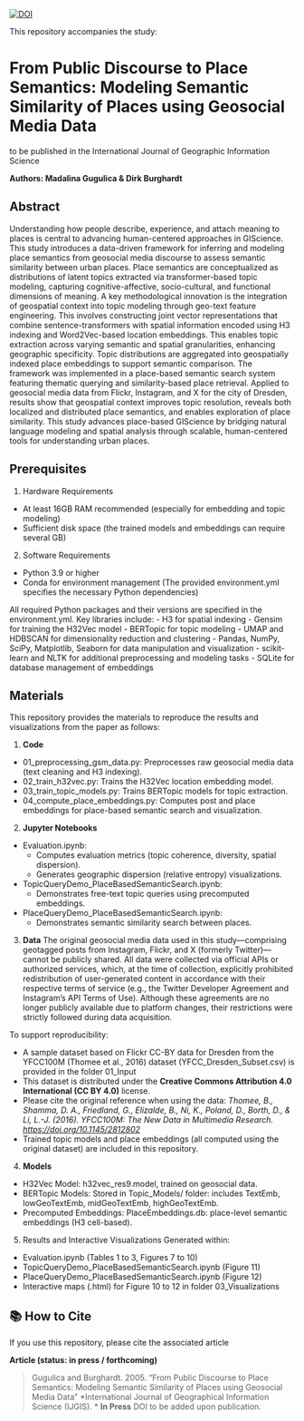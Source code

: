 [![DOI](https://zenodo.org/badge/DOI/10.5281/zenodo.17073248.svg)](https://doi.org/10.5281/zenodo.17073248)

This repository accompanies the study:
# From Public Discourse to Place Semantics: Modeling Semantic Similarity of Places using Geosocial Media Data
to be published in the International Journal of Geographic Information Science

**Authors: Madalina Gugulica & Dirk Burghardt**

## Abstract
Understanding how people describe, experience, and attach meaning to places is central to advancing human-centered approaches in GIScience. This study introduces a data-driven framework for inferring and modeling place semantics from geosocial media discourse to assess semantic similarity between urban places. Place semantics are conceptualized as distributions of latent topics extracted via transformer-based topic modeling, capturing cognitive-affective, socio-cultural, and functional dimensions of meaning. A key methodological innovation is the integration of geospatial context into topic modeling through geo-text feature engineering. This involves constructing joint vector representations that combine sentence-transformers with spatial information encoded using H3 indexing and Word2Vec-based location embeddings. This enables topic extraction across varying semantic and spatial granularities, enhancing geographic specificity. Topic distributions are aggregated into geospatially indexed place embeddings to support semantic comparison. The framework was implemented in a place-based semantic search system featuring thematic querying and similarity-based place retrieval. Applied to geosocial media data from Flickr, Instagram, and X for the city of Dresden, results show that geospatial context improves topic resolution, reveals both localized and distributed place semantics, and enables exploration of place similarity. This study advances place-based GIScience by bridging natural language modeling and spatial analysis through scalable, human-centered tools for understanding urban places.

## Prerequisites
1. Hardware Requirements
 - At least 16GB RAM recommended (especially for embedding and topic modeling)
 - Sufficient disk space (the trained models and embeddings can require several GB)
2. Software Requirements
 - Python 3.9 or higher
 - Conda for environment management (The provided environment.yml specifies the necessary Python dependencies)

All required Python packages and their versions are specified in the environment.yml. Key libraries include:
    - H3 for spatial indexing
    - Gensim for training the H32Vec model
    - BERTopic for topic modeling
    - UMAP and HDBSCAN for dimensionality reduction and clustering
    - Pandas, NumPy, SciPy, Matplotlib, Seaborn for data manipulation and visualization
    - scikit-learn and NLTK for additional preprocessing and modeling tasks
    - SQLite for database management of embeddings
    
## Materials
This repository provides the materials to reproduce the results and visualizations from the paper as follows:

1. **Code**
- 01_preprocessing_gsm_data.py: Preprocesses raw geosocial media data (text cleaning and H3 indexing).
- 02_train_h32vec.py: Trains the H32Vec location embedding model.
- 03_train_topic_models.py: Trains BERTopic models for topic extraction.
- 04_compute_place_embeddings.py: Computes post and place embeddings for place-based semantic search and visualization.

2. **Jupyter Notebooks**
- Evaluation.ipynb:
  - Computes evaluation metrics (topic coherence, diversity, spatial dispersion).
  - Generates geographic dispersion (relative entropy) visualizations.
- TopicQueryDemo_PlaceBasedSemanticSearch.ipynb:
  - Demonstrates free-text topic queries using precomputed embeddings.
- PlaceQueryDemo_PlaceBasedSemanticSearch.ipynb:
  - Demonstrates semantic similarity search between places.

3. **Data**
The original geosocial media data used in this study—comprising geotagged posts from Instagram, Flickr, and X (formerly Twitter)—cannot be publicly shared. All data were collected via official APIs or authorized services, which, at the time of collection, explicitly prohibited redistribution of user-generated content in accordance with their respective terms of service (e.g., the Twitter Developer Agreement and Instagram’s API Terms of Use). Although these agreements are no longer publicly available due to platform changes, their restrictions were strictly followed during data acquisition.

To support reproducibility:
- A sample dataset based on Flickr CC-BY data for Dresden from the YFCC100M (Thomee et al., 2016) dataset (YFCC_Dresden_Subset.csv) is provided in the folder 01_Input
- This dataset is distributed under the **Creative Commons Attribution 4.0 International (CC BY 4.0)** license.  
- Please cite the original reference when using the data: _Thomee, B., Shamma, D. A., Friedland, G., Elizalde, B., Ni, K., Poland, D., Borth, D., & Li, L.-J. (2016). YFCC100M: The New Data in Multimedia Research. https://doi.org/10.1145/2812802_
- Trained topic models and place embeddings (all computed using the original dataset) are included in this repository.

4. **Models**
- H32Vec Model: h32vec_res9.model, trained on geosocial data.
- BERTopic Models: Stored in Topic_Models/ folder: includes TextEmb, lowGeoTextEmb, midGeoTextEmb, highGeoTextEmb.
- Precomputed Embeddings: PlaceEmbeddings.db: place-level semantic embeddings (H3 cell-based).

5. Results and Interactive Visualizations
Generated within:
- Evaluation.ipynb (Tables 1 to 3, Figures 7 to 10)
- TopicQueryDemo_PlaceBasedSemanticSearch.ipynb (Figure 11)
- PlaceQueryDemo_PlaceBasedSemanticSearch.ipynb (Figure 12)
- Interactive maps (.html) for Figure 10 to 12 in folder 03_Visualizations


## 📚 How to Cite

If you use this repository, please cite the associated article

**Article (status: in press / forthcoming)**  
> Gugulica and Burghardt. 2005. “From Public Discourse to Place Semantics: Modeling Semantic Similarity of Places using Geosocial Media Data” *International Journal of Geographical Information Science (IJGIS). * **In Press** DOI to be added upon publication.
> 
